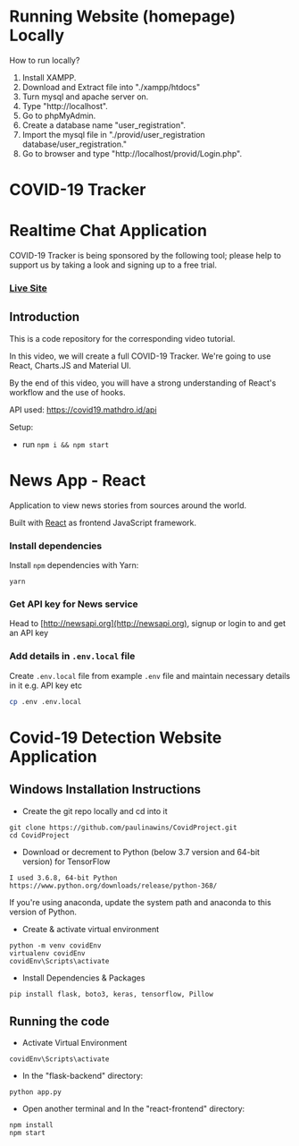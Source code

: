 # Running Website (homepage) Locally

How to run locally?
1. Install XAMPP.
2. Download and Extract file into "./xampp/htdocs"
3. Turn mysql and apache server on.
4. Type "http://localhost".
5. Go to phpMyAdmin.
6. Create a database name "user_registration".
7. Import the mysql file in "./provid/user_registration database/user_registration."
8. Go to browser and type "http://localhost/provid/Login.php".




# COVID-19 Tracker

# Realtime Chat Application

COVID-19 Tracker is being sponsored by the following tool; please help to support us by taking a look and signing up to a free trial.


### [Live Site](https://covid19statswebsite.netlify.com/)

## Introduction
This is a code repository for the corresponding video tutorial. 

In this video, we will create a full COVID-19 Tracker. We're going to use React, Charts.JS and Material UI.

By the end of this video, you will have a strong understanding of React's workflow and the use of hooks.

API used: https://covid19.mathdro.id/api

Setup:
- run ```npm i && npm start```





# News App - React

Application to view news stories from sources around the world.

Built with [React](https://reactjs.org/) as frontend JavaScript framework.



### Install dependencies

Install `npm` dependencies with Yarn:

```
yarn
```

### Get API key for News service

Head to [http://newsapi.org](http://newsapi.org), signup or login to and get an API key


### Add details in `.env.local` file

Create `.env.local` file from example `.env` file and maintain necessary details in it e.g. API key etc

```sh
cp .env .env.local
```




# Covid-19 Detection Website Application

## Windows Installation Instructions
- Create the git repo locally and cd into it
```
git clone https://github.com/paulinawins/CovidProject.git
cd CovidProject
```
- Download or decrement to Python (below 3.7 version and 64-bit version) for TensorFlow
```
I used 3.6.8, 64-bit Python
https://www.python.org/downloads/release/python-368/
```
If you're using anaconda, update the system path and anaconda to this version of Python.
- Create & activate virtual environment 
```
python -m venv covidEnv
virtualenv covidEnv
covidEnv\Scripts\activate
```
- Install Dependencies & Packages
```
pip install flask, boto3, keras, tensorflow, Pillow
```

## Running the code 
- Activate Virtual Environment
```
covidEnv\Scripts\activate
```
- In the "flask-backend" directory:
```
python app.py
```
- Open another terminal and In the "react-frontend" directory:
```
npm install
npm start
```
